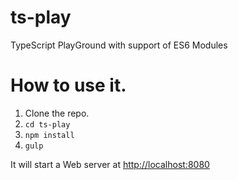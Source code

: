 # ts-play
TypeScript PlayGround with support of ES6 Modules

# How to use it.

1. Clone the repo.
2. `cd ts-play`
3. `npm install`
4. `gulp`

It will start a Web server at [http://localhost:8080](http://localhost:8080)

